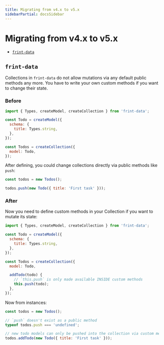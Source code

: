 ```yaml
---
title: Migrating from v4.x to v5.x
sidebarPartial: docsSidebar
---
```


# Migrating from v4.x to v5.x

<!-- MarkdownTOC depth=1 autolink=true bracket=round -->

- [`frint-data`](#frint-data)

<!-- /MarkdownTOC -->

## `frint-data`

Collections in `frint-data` do not allow mutations via any default public methods any more. You have to write your own custom methods if you want to change their state.

### Before

```js
import { Types, createModel, createCollection } from 'frint-data';

const Todo = createModel({
  schema: {
    title: Types.string,
  },
});

const Todos = createCollection({
  model: Todo,
});
```

After defining, you could change collections directly via public methods like `push`:

```js
const todos = new Todos();

todos.push(new Todo({ title: 'First task' }));
```

### After

Now you need to define custom methods in your Collection if you want to mutate its state:

```js
import { Types, createModel, createCollection } from 'frint-data';

const Todo = createModel({
  schema: {
    title: Types.string,
  },
});

const Todos = createCollection({
  model: Todo,

  addTodo(todo) {
    // `this.push` is only made available INSIDE custom methods
    this.push(todo);
  },
});
```

Now from instances:

```js
const todos = new Todos();

// `push` doesn't exist as a public method
typeof todos.push === 'undefined';

// new todo models can only be pushed into the collection via custom method
todos.addTodo(new Todo({ title: 'First task' }));
```
